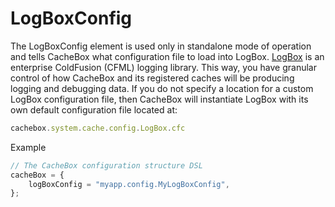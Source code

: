 # LogBoxConfig

The LogBoxConfig element is used only in standalone mode of operation and tells CacheBox what configuration file to load into LogBox. [LogBox](http://logbox.ortusbooks.com) is an enterprise ColdFusion (CFML) logging library. This way, you have granular control of how CacheBox and its registered caches will be producing logging and debugging data. If you do not specify a location for a custom LogBox configuration file, then CacheBox will instantiate LogBox with its own default configuration file located at:

```javascript
cachebox.system.cache.config.LogBox.cfc
```

Example

```javascript
// The CacheBox configuration structure DSL
cacheBox = {
    logBoxConfig = "myapp.config.MyLogBoxConfig",
};
```
